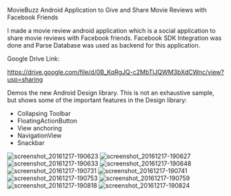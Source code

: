 
MovieBuzz Android Application to Give and Share Movie Reviews with Facebook Friends

I made a movie review android application which is a social application to share movie reviews with Facebook friends. Facebook SDK Integration was done and Parse Database was used as backend for this application.

Google Drive Link:

https://drive.google.com/file/d/0B_KqRgJQ-c2MbTlJQWM3bXdCWnc/view?usp=sharing

Demos the new Android Design library. This is not an exhaustive sample, but shows
some of the important features in the Design library:

- Collapsing Toolbar
- FloatingActionButton
- View anchoring
- NavigationView
- Snackbar

![screenshot_20161217-190623](https://cloud.githubusercontent.com/assets/6779216/21287299/7f82bbc0-c48e-11e6-8791-061019e917c6.png)
![screenshot_20161217-190627](https://cloud.githubusercontent.com/assets/6779216/21287300/7f83db18-c48e-11e6-83cf-1bc9cc263ea1.png)
![screenshot_20161217-190633](https://cloud.githubusercontent.com/assets/6779216/21287301/7f8e00b6-c48e-11e6-86c6-eec85057dc4f.png)
![screenshot_20161217-190648](https://cloud.githubusercontent.com/assets/6779216/21287303/7f8fd40e-c48e-11e6-8d12-70fc5a163f9e.png)
![screenshot_20161217-190731](https://cloud.githubusercontent.com/assets/6779216/21287302/7f8fc8ec-c48e-11e6-85c5-0f348fa82587.png)
![screenshot_20161217-190741](https://cloud.githubusercontent.com/assets/6779216/21287304/7f913bbe-c48e-11e6-8621-06dc1911560c.png)
![screenshot_20161217-190753](https://cloud.githubusercontent.com/assets/6779216/21287305/7fb8c724-c48e-11e6-9038-019ba098a401.png)
![screenshot_20161217-190759](https://cloud.githubusercontent.com/assets/6779216/21287306/7fcabad8-c48e-11e6-934b-2e2cc0cc48d6.png)
![screenshot_20161217-190818](https://cloud.githubusercontent.com/assets/6779216/21287307/7fdeba38-c48e-11e6-9c0a-2e4e4efe8a7f.png)
![screenshot_20161217-190824](https://cloud.githubusercontent.com/assets/6779216/21287308/7ff5d998-c48e-11e6-9b53-ad3773454801.png)
